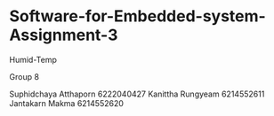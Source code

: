 # Software-for-Embedded-system-Assignment-3
Humid-Temp

Group 8

  Suphidchaya Atthaporn 6222040427
  Kanittha Rungyeam 6214552611
  Jantakarn Makma 6214552620
  

